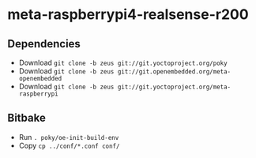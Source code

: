 # meta-raspberrypi4-realsense-r200

## Dependencies

* Download `git clone -b zeus git://git.yoctoproject.org/poky`
* Download `git clone -b zeus git://git.openembedded.org/meta-openembedded`
* Download `git clone -b zeus git://git.yoctoproject.org/meta-raspberrypi`


## Bitbake

* Run `. poky/oe-init-build-env`
* Copy `cp ../conf/*.conf conf/`

